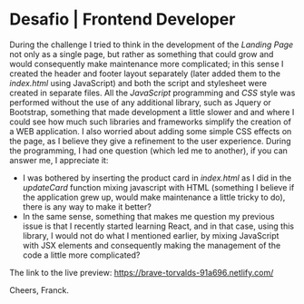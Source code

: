 # Desafio | Frontend Developer

During the challenge I tried to think in the development of the *Landing Page* not only as a single page, but rather as something that could grow and would consequently make maintenance more complicated; in this sense I created the header and footer layout separately (later added them to the *index.html* using JavaScript) and both the script and stylesheet were created in separate files. All the *JavaScript* programming and *CSS* style was performed without the use of any additional library, such as Jquery or Bootstrap, something that made development a little slower and and where I could see how much such libraries and frameworks simplify the creation of a WEB application. I also worried about adding some simple CSS effects on the page, as I believe they give a refinement to the user experience. During the programming, I had one question (which led me to another), if you can answer me, I appreciate it:
- I was bothered by inserting the product card in *index.html* as I did in the *updateCard* function mixing javascript with HTML (something I believe if the application grew up, would make maintenance a little tricky to do), there is any way to make it better?
- In the same sense, something that makes me question my previous issue is that I recently started learning React, and in that case, using this library, I would not do what I mentioned earlier, by mixing JavaScript with JSX elements and consequently making the management of the code a little more complicated?

The link to the live preview: https://brave-torvalds-91a696.netlify.com/

Cheers, Franck.